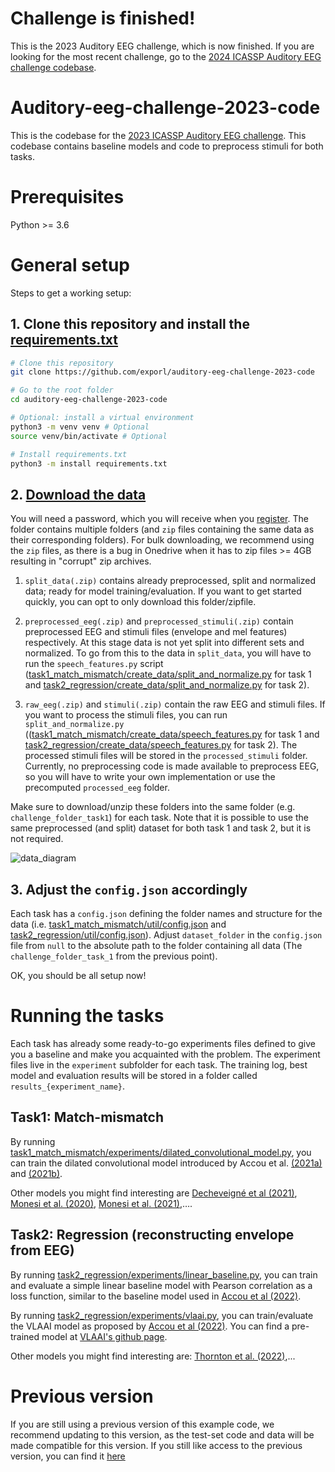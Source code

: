 Challenge is finished! 
======================
This is the 2023 Auditory EEG challenge, which is now finished. If you are looking for the most recent challenge, go to the [2024 ICASSP Auditory EEG challenge codebase](https://github.com/exporl/auditory-eeg-challenge-2024-code).

Auditory-eeg-challenge-2023-code
================================
This is the codebase for the [2023 ICASSP Auditory EEG challenge](https://exporl.github.io/auditory-eeg-challenge-2023).
This codebase contains baseline models and code to preprocess stimuli for both tasks.

# Prerequisites

Python >= 3.6

# General setup

Steps to get a working setup:

## 1. Clone this repository and install the [requirements.txt](requirements.txt)
```bash
# Clone this repository
git clone https://github.com/exporl/auditory-eeg-challenge-2023-code

# Go to the root folder
cd auditory-eeg-challenge-2023-code

# Optional: install a virtual environment
python3 -m venv venv # Optional
source venv/bin/activate # Optional

# Install requirements.txt
python3 -m install requirements.txt
```

## 2. [Download the data](https://kuleuven-my.sharepoint.com/personal/lies_bollens_kuleuven_be/_layouts/15/onedrive.aspx?id=%2Fpersonal%2Flies%5Fbollens%5Fkuleuven%5Fbe%2FDocuments%2FICASSP%2D2023%2Deeg%2Ddecoding%2Dchallenge%2Ddataset&ga=1) 

You will need a password, which you will receive when you [register](https://exporl.github.io/auditory-eeg-challenge-2023/registration/).
The folder contains multiple folders (and `zip` files containing the same data as their corresponding folders). For bulk downloading, we recommend using the `zip` files, as there is a bug in Onedrive when it has to zip files >= 4GB resulting in "corrupt" zip archives.

   1. `split_data(.zip)` contains already preprocessed, split and normalized data; ready for model training/evaluation. 
If you want to get started quickly, you can opt to only download this folder/zipfile.

   2. `preprocessed_eeg(.zip)` and `preprocessed_stimuli(.zip)` contain preprocessed EEG and stimuli files (envelope and mel features) respectively.
At this stage data is not yet split into different sets and normalized. To go from this to the data in `split_data`, you will have to run the `speech_features.py` script ([task1_match_mismatch/create_data/split_and_normalize.py](./task1_match_mismatch/create_data/split_and_normalize.py) for task 1 and [task2_regression/create_data/split_and_normalize.py](./task2_regression/create_data/split_and_normalize.py) for task 2).

   3. `raw_eeg(.zip)` and `stimuli(.zip)` contain the raw EEG and stimuli files. If you want to process the stimuli files, you can run `split_and_normalize.py` (([task1_match_mismatch/create_data/speech_features.py](./task1_match_mismatch/create_data/speech_features.py) for task 1 and [task2_regression/create_data/speech_features.py](./task2_regression/create_data/speech_features.py) for task 2). The processed stimuli files will be stored in the `processed_stimuli` folder.
Currently, no preprocessing code is made available to preprocess EEG, so you will have to write your own implementation or use the precomputed `processed_eeg` folder.

Make sure to download/unzip these folders into the same folder (e.g. `challenge_folder_task1`) for each task.
Note that it is possible to use the same preprocessed (and split) dataset for both task 1 and task 2, but it is not required.


![data_diagram](./images/data_diagram.svg)

## 3. Adjust the `config.json` accordingly

Each task has a `config.json` defining the folder names and structure for the data (i.e. [task1_match_mismatch/util/config.json](./task1_match_mismatch/util/config.json) and [task2_regression/util/config.json](./task2_regression/util/config.json)).
Adjust `dataset_folder` in the `config.json` file from `null` to the absolute path to the folder containing all data (The `challenge_folder_task_1` from the previous point).
  

OK, you should be all setup now!

    

# Running the tasks

Each task has already some ready-to-go experiments files defined to give you a
baseline and make you acquainted with the problem. The experiment files live
in the `experiment` subfolder for each task. The training log,
best model and evaluation results will be stored in a folder called
`results_{experiment_name}`.

## Task1: Match-mismatch
    
By running [task1_match_mismatch/experiments/dilated_convolutional_model.py](./task1_match_mismatch/experiments/dilated_convolutional_model.py),
you can train the dilated convolutional model introduced by Accou et al. [(2021a)](https://doi.org/10.23919/Eusipco47968.2020.9287417) and [(2021b)](https://doi.org/10.1088/1741-2552/ac33e9).

Other models you might find interesting are [Decheveigné et al (2021)](https://www.sciencedirect.com/science/article/pii/S1053811918300338), [Monesi et al. (2020)](https://ieeexplore.ieee.org/abstract/document/9054000), [Monesi et al. (2021)](https://arxiv.org/abs/2106.09622),….

## Task2: Regression (reconstructing envelope from EEG)

By running [task2_regression/experiments/linear_baseline.py](./task2_regression/experiments/linear_baseline.py), you can 
train and evaluate a simple linear baseline model with Pearson correlation as a loss function, similar to the baseline model used in [Accou et al (2022)](https://www.biorxiv.org/content/10.1101/2022.09.28.509945).

By running [task2_regression/experiments/vlaai.py](./task2_regression/experiments/vlaai.py), you can train/evaluate
the VLAAI model as proposed by [Accou et al (2022)](https://www.biorxiv.org/content/10.1101/2022.09.28.509945). You can find a pre-trained model at [VLAAI's github page](https://github.com/exporl/vlaai).

Other models you might find interesting are: [Thornton et al. (2022)](https://iopscience.iop.org/article/10.1088/1741-2552/ac7976),...

# Previous version

If you are still using a previous version of this example code, we recommend updating to this version, as the test-set code and data will be made compatible for this version.
If you still like access to the previous version, you can find it [here](https://github.com/exporl/auditory-eeg-challenge-2023-code/tree/258b2d48bab4f2ac1da01b8c2aa30f6396063ff5)
